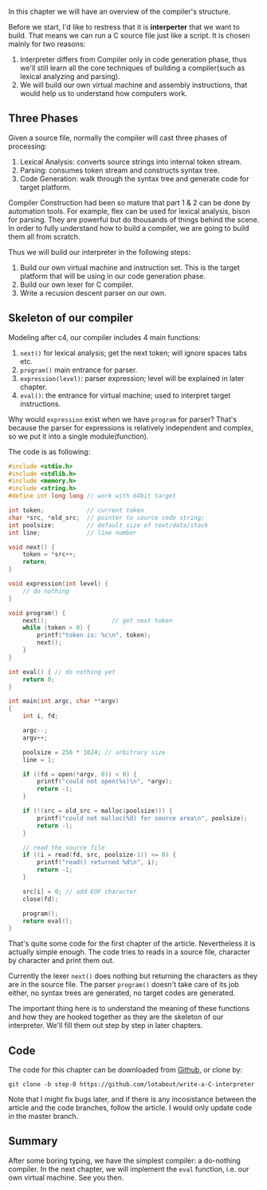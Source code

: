 In this chapter we will have an overview of the compiler's structure.

Before we start, I'd like to restress that it is **interperter** that we want
to build. That means we can run a C source file just like a script. It is
chosen mainly for two reasons:

1. Interpreter differs from Compiler only in code generation phase, thus we'll
   still learn all the core techniques of building a compiler(such as lexical
   analyzing and parsing).
2. We will build our own virtual machine and assembly instructions, that would
   help us to understand how computers work.

## Three Phases

Given a source file, normally the compiler will cast three phases of
processing:

1. Lexical Analysis: converts source strings into internal token stream.
2. Parsing: consumes token stream and constructs syntax tree.
3. Code Generation: walk through the syntax tree and generate code for target
   platform.

Compiler Construction had been so mature that part 1 & 2 can be done by
automation tools. For example, flex can be used for lexical analysis, bison
for parsing. They are powerful but do thousands of things behind the scene. In
order to fully understand how to build a compiler, we are going to build them
all from scratch.

Thus we will build our interpreter in the following steps:

1. Build our own virtual machine and instruction set. This is the target
   platform that will be using in our code generation phase.
2. Build our own lexer for C compiler.
3. Write a recusion descent parser on our own.

## Skeleton of our compiler


Modeling after c4, our compiler includes 4 main functions:

1. `next()` for lexical analysis; get the next token; will ignore spaces tabs
   etc.
2. `program()` main entrance for parser.
3. `expression(level)`: parser expression; level will be explained in later
   chapter.
4. `eval()`: the entrance for virtual machine; used to interpret target
   instructions.

Why would `expression` exist when we have `program` for parser? That's because
the parser for expressions is relatively independent and complex, so we put it
into a single module(function).

The code is as following:

```c
#include <stdio.h>
#include <stdlib.h>
#include <memory.h>
#include <string.h>
#define int long long // work with 64bit target

int token;            // current token
char *src, *old_src;  // pointer to source code string;
int poolsize;         // default size of text/data/stack
int line;             // line number

void next() {
    token = *src++;
    return;
}

void expression(int level) {
    // do nothing
}

void program() {
    next();                  // get next token
    while (token > 0) {
        printf("token is: %c\n", token);
        next();
    }
}

int eval() { // do nothing yet
    return 0;
}

int main(int argc, char **argv)
{
    int i, fd;

    argc--;
    argv++;

    poolsize = 256 * 1024; // arbitrary size
    line = 1;

    if ((fd = open(*argv, 0)) < 0) {
        printf("could not open(%s)\n", *argv);
        return -1;
    }

    if (!(src = old_src = malloc(poolsize))) {
        printf("could not malloc(%d) for source area\n", poolsize);
        return -1;
    }

    // read the source file
    if ((i = read(fd, src, poolsize-1)) <= 0) {
        printf("read() returned %d\n", i);
        return -1;
    }

    src[i] = 0; // add EOF character
    close(fd);

    program();
    return eval();
}
```

That's quite some code for the first chapter of the article. Nevertheless it
is actually simple enough. The code tries to reads in a source file, character
by character and print them out.

Currently the lexer `next()` does nothing but returning the characters as they
are in the source file. The parser `program()` doesn't take care of its job
either, no syntax trees are generated, no target codes are generated.

The important thing here is to understand the meaning of these functions and
how they are hooked together as they are the skeleton of our interpreter.
We'll fill them out step by step in later chapters.

## Code

The code for this chapter can be downloaded from
[Github](https://github.com/lotabout/write-a-C-interpreter/tree/step-0), or
clone by:

```
git clone -b step-0 https://github.com/lotabout/write-a-C-interpreter
```

Note that I might fix bugs later, and if there is any incosistance between the
article and the code branches, follow the article. I would only update code in
the master branch.

## Summary

After some boring typing, we have the simplest compiler: a do-nothing
compiler. In the next chapter, we will implement the `eval` function, i.e. our own
virtual machine. See you then.
